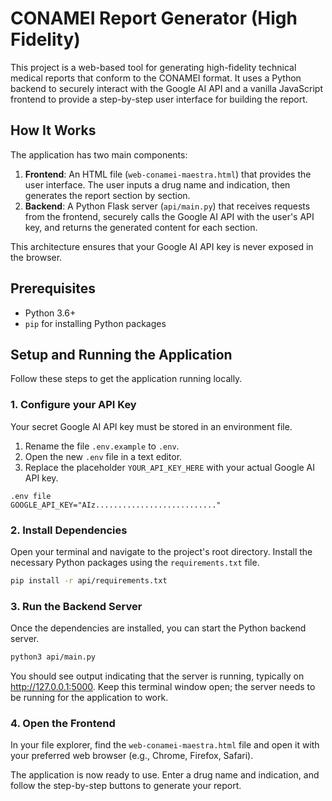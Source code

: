 # CONAMEI Report Generator (High Fidelity)

This project is a web-based tool for generating high-fidelity technical medical reports that conform to the CONAMEI format. It uses a Python backend to securely interact with the Google AI API and a vanilla JavaScript frontend to provide a step-by-step user interface for building the report.

## How It Works

The application has two main components:
1.  **Frontend**: An HTML file (`web-conamei-maestra.html`) that provides the user interface. The user inputs a drug name and indication, then generates the report section by section.
2.  **Backend**: A Python Flask server (`api/main.py`) that receives requests from the frontend, securely calls the Google AI API with the user's API key, and returns the generated content for each section.

This architecture ensures that your Google AI API key is never exposed in the browser.

## Prerequisites

- Python 3.6+
- `pip` for installing Python packages

## Setup and Running the Application

Follow these steps to get the application running locally.

### 1. Configure your API Key

Your secret Google AI API key must be stored in an environment file.

1.  Rename the file `.env.example` to `.env`.
2.  Open the new `.env` file in a text editor.
3.  Replace the placeholder `YOUR_API_KEY_HERE` with your actual Google AI API key.

```
.env file
GOOGLE_API_KEY="AIz..........................."
```

### 2. Install Dependencies

Open your terminal and navigate to the project's root directory. Install the necessary Python packages using the `requirements.txt` file.

```bash
pip install -r api/requirements.txt
```

### 3. Run the Backend Server
Once the dependencies are installed, you can start the Python backend server.

```bash
python3 api/main.py
```

You should see output indicating that the server is running, typically on http://127.0.0.1:5000. Keep this terminal window open; the server needs to be running for the application to work.

### 4. Open the Frontend

In your file explorer, find the `web-conamei-maestra.html` file and open it with your preferred web browser (e.g., Chrome, Firefox, Safari).

The application is now ready to use. Enter a drug name and indication, and follow the step-by-step buttons to generate your report.

